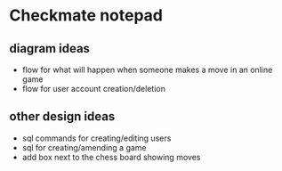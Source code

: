 # Checkmate notepad

## diagram ideas
- flow for what will happen when someone makes a move in an online game
- flow for user account creation/deletion
## other design ideas
- sql commands for creating/editing users
- sql for creating/amending a game
- add box next to the chess board showing moves